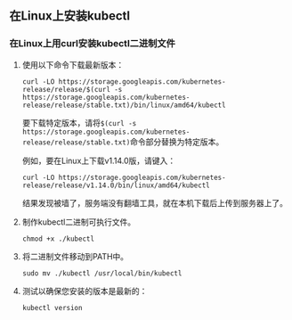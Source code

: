 ## 在Linux上安装kubectl

### 在Linux上用curl安装kubectl二进制文件

1. 使用以下命令下载最新版本：

   ```
   curl -LO https://storage.googleapis.com/kubernetes-release/release/$(curl -s https://storage.googleapis.com/kubernetes-release/release/stable.txt)/bin/linux/amd64/kubectl
   ```

   要下载特定版本，请将`$(curl -s https://storage.googleapis.com/kubernetes-release/release/stable.txt)`命令部分替换为特定版本。

   例如，要在Linux上下载v1.14.0版，请键入：

   ```
   curl -LO https://storage.googleapis.com/kubernetes-release/release/v1.14.0/bin/linux/amd64/kubectl
   ```

   结果发现被墙了，服务端没有翻墙工具，就在本机下载后上传到服务器上了。

2. 制作kubectl二进制可执行文件。

   ```
   chmod +x ./kubectl
   ```

3. 将二进制文件移动到PATH中。

   ```
   sudo mv ./kubectl /usr/local/bin/kubectl
   ```

4. 测试以确保您安装的版本是最新的：

   ```
   kubectl version
   ```

